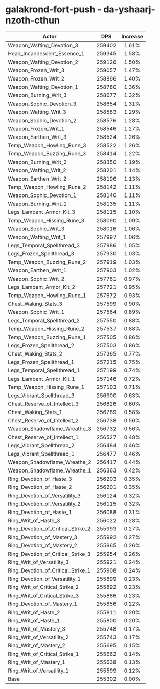 # galakrond-fort-push - da-yshaarj-nzoth-cthun
| Actor | DPS | Increase |
|---|:---:|:---:|
|Weapon_Wafting_Devotion_3|259402|1.61%|
|Head_Incandescent_Essence_1|259345|1.58%|
|Weapon_Wafting_Devotion_2|259126|1.50%|
|Weapon_Frozen_Writ_3|259057|1.47%|
|Weapon_Frozen_Writ_2|258866|1.40%|
|Weapon_Wafting_Devotion_1|258780|1.36%|
|Weapon_Burning_Writ_3|258677|1.32%|
|Weapon_Sophic_Devotion_3|258654|1.31%|
|Weapon_Wafting_Writ_3|258583|1.29%|
|Weapon_Sophic_Devotion_2|258576|1.28%|
|Weapon_Frozen_Writ_1|258546|1.27%|
|Weapon_Earthen_Writ_3|258524|1.26%|
|Temp_Weapon_Howling_Rune_3|258522|1.26%|
|Temp_Weapon_Buzzing_Rune_3|258414|1.22%|
|Weapon_Burning_Writ_2|258350|1.19%|
|Weapon_Wafting_Writ_2|258201|1.14%|
|Weapon_Earthen_Writ_2|258196|1.13%|
|Temp_Weapon_Howling_Rune_2|258142|1.11%|
|Weapon_Sophic_Devotion_1|258140|1.11%|
|Weapon_Burning_Writ_1|258135|1.11%|
|Legs_Lambent_Armor_Kit_3|258115|1.10%|
|Temp_Weapon_Hissing_Rune_3|258090|1.09%|
|Weapon_Sophic_Writ_3|258016|1.06%|
|Weapon_Wafting_Writ_1|257997|1.06%|
|Legs_Temporal_Spellthread_3|257986|1.05%|
|Legs_Frozen_Spellthread_3|257930|1.03%|
|Temp_Weapon_Buzzing_Rune_2|257919|1.03%|
|Weapon_Earthen_Writ_1|257903|1.02%|
|Weapon_Sophic_Writ_2|257781|0.97%|
|Legs_Lambent_Armor_Kit_2|257721|0.95%|
|Temp_Weapon_Howling_Rune_1|257672|0.93%|
|Chest_Waking_Stats_3|257599|0.90%|
|Weapon_Sophic_Writ_1|257564|0.89%|
|Legs_Temporal_Spellthread_2|257550|0.88%|
|Temp_Weapon_Hissing_Rune_2|257537|0.88%|
|Temp_Weapon_Buzzing_Rune_1|257505|0.86%|
|Legs_Frozen_Spellthread_2|257503|0.86%|
|Chest_Waking_Stats_2|257265|0.77%|
|Legs_Frozen_Spellthread_1|257215|0.75%|
|Legs_Temporal_Spellthread_1|257199|0.74%|
|Legs_Lambent_Armor_Kit_1|257146|0.72%|
|Temp_Weapon_Hissing_Rune_1|257103|0.71%|
|Legs_Vibrant_Spellthread_3|256900|0.63%|
|Chest_Reserve_of_Intellect_3|256826|0.60%|
|Chest_Waking_Stats_1|256789|0.58%|
|Chest_Reserve_of_Intellect_2|256738|0.56%|
|Weapon_Shadowflame_Wreathe_3|256732|0.56%|
|Chest_Reserve_of_Intellect_1|256527|0.48%|
|Legs_Vibrant_Spellthread_2|256484|0.46%|
|Legs_Vibrant_Spellthread_1|256477|0.46%|
|Weapon_Shadowflame_Wreathe_2|256417|0.44%|
|Weapon_Shadowflame_Wreathe_1|256363|0.42%|
|Ring_Devotion_of_Haste_3|256203|0.35%|
|Ring_Devotion_of_Haste_2|256201|0.35%|
|Ring_Devotion_of_Versatility_3|256124|0.32%|
|Ring_Devotion_of_Versatility_2|256115|0.32%|
|Ring_Devotion_of_Haste_1|256088|0.31%|
|Ring_Writ_of_Haste_3|256022|0.28%|
|Ring_Devotion_of_Critical_Strike_2|255993|0.27%|
|Ring_Devotion_of_Mastery_3|255992|0.27%|
|Ring_Devotion_of_Mastery_2|255965|0.26%|
|Ring_Devotion_of_Critical_Strike_3|255954|0.26%|
|Ring_Writ_of_Versatility_3|255921|0.24%|
|Ring_Devotion_of_Critical_Strike_1|255908|0.24%|
|Ring_Devotion_of_Versatility_1|255899|0.23%|
|Ring_Writ_of_Critical_Strike_2|255892|0.23%|
|Ring_Writ_of_Critical_Strike_3|255886|0.23%|
|Ring_Devotion_of_Mastery_1|255856|0.22%|
|Ring_Writ_of_Haste_2|255811|0.20%|
|Ring_Writ_of_Haste_1|255800|0.20%|
|Ring_Writ_of_Mastery_3|255748|0.17%|
|Ring_Writ_of_Versatility_2|255743|0.17%|
|Ring_Writ_of_Mastery_2|255695|0.15%|
|Ring_Writ_of_Critical_Strike_1|255662|0.14%|
|Ring_Writ_of_Mastery_1|255638|0.13%|
|Ring_Writ_of_Versatility_1|255599|0.12%|
|Base|255302|0.00%|
